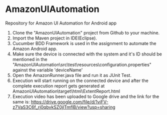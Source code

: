# AmazonUIAutomation
Repository for Amazon UI Automation for Android app

1. Clone the "AmazonUIAutomation" project from Github to your machine.
2. Import the Maven project in IDE(Eclipse).
3. Cucumber BDD Framework is used in the assignment to automate the Amazon Android app.
4. Make sure the device is connected with the system and it's ID should be mentioned in the "AmazonUIAutomation\src\test\resources\configuration.properties" against the variable 'deviceName'
5. Open the AmazonRunner.java file and run it as JUnit Test.
6. Execution will start running on the connected device and after the complete execution report gets generated at AmazonUIAutomation\target\html\ExtentReport.html
7. Execution video has been uploaded to Google drive and the link for the same is: https://drive.google.com/file/d/1viFV-z7VaS3C6f_rj0qbvkSZ0jlTmflB/view?usp=sharing
